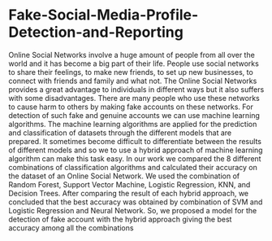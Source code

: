 # Fake-Social-Media-Profile-Detection-and-Reporting
Online Social Networks involve a huge amount of people from all over the world and it has 
become a big part of their life. People use social networks to share their feelings, to make 
new friends, to set up new businesses, to connect with friends and family and what not. The 
Online Social Networks provides a great advantage to individuals in different ways but it 
also suffers with some disadvantages. There are many people who use these networks to 
cause harm to others by making fake accounts on these networks. For detection of such fake 
and genuine accounts we can use machine learning algorithms. The machine learning 
algorithms are applied for the prediction and classification of datasets through the different 
models that are prepared. It sometimes become difficult to differentiate between the results 
of different models and so we to use a hybrid approach of machine learning algorithm can 
make this task easy. In our work we compared the 8 different combinations of classification 
algorithms and calculated their accuracy on the dataset of an Online Social Network. We 
used the combination of Random Forest, Support Vector Machine, Logistic Regression, 
KNN, and Decision Trees. After comparing the result of each hybrid approach, we 
concluded that the best accuracy was obtained by combination of SVM and Logistic 
Regression and Neural Network. So, we proposed a model for the detection of fake account 
with the hybrid approach giving the best accuracy among all the combinations
